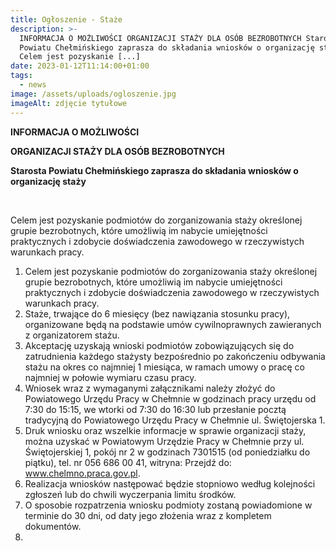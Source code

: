 ```yaml
---
title: Ogłoszenie - Staże
description: >-
  INFORMACJA O MOŻLIWOŚCI ORGANIZACJI STAŻY DLA OSÓB BEZROBOTNYCH Starosta
  Powiatu Chełmińskiego zaprasza do składania wniosków o organizację staży  
  Celem jest pozyskanie [...]
date: 2023-01-12T11:14:00+01:00
tags:
  - news
image: /assets/uploads/ogloszenie.jpg
imageAlt: zdjęcie tytułowe
---
```

**INFORMACJA O MOŻLIWOŚCI**



**ORGANIZACJI STAŻY DLA OSÓB BEZROBOTNYCH**



**Starosta Powiatu Chełmińskiego zaprasza do składania wniosków o organizację staży**

<br>

Celem jest pozyskanie podmiotów do zorganizowania staży określonej grupie bezrobotnych, które umożliwią im nabycie umiejętności praktycznych i zdobycie doświadczenia zawodowego w rzeczywistych warunkach pracy.

1. Celem jest pozyskanie podmiotów do zorganizowania staży określonej grupie bezrobotnych, które umożliwią im nabycie umiejętności praktycznych i zdobycie doświadczenia zawodowego w rzeczywistych warunkach pracy.
2. Staże, trwające do 6 miesięcy (bez nawiązania stosunku pracy), organizowane będą na podstawie umów cywilnoprawnych zawieranych z organizatorem stażu.
3. Akceptację uzyskają wnioski podmiotów zobowiązujących się do zatrudnienia każdego stażysty bezpośrednio po zakończeniu odbywania stażu na okres co najmniej 1 miesiąca, w ramach umowy o pracę co najmniej w połowie wymiaru czasu pracy.
4. Wniosek wraz z wymaganymi załącznikami należy złożyć do Powiatowego Urzędu Pracy w Chełmnie w godzinach pracy urzędu od 7:30 do 15:15, we wtorki od 7:30 do 16:30 lub przesłanie pocztą tradycyjną do Powiatowego Urzędu Pracy w Chełmnie ul. Świętojerska 1.
5. Druk wniosku oraz wszelkie informacje w sprawie organizacji staży, można uzyskać w  Powiatowym Urzędzie Pracy w Chełmnie przy ul. Świętojerskiej 1, pokój nr 2 w godzinach 7301515 (od poniedziałku do piątku), tel. nr 056 686 00 41, witryna: Przejdź do: www.chelmno.praca.gov.pl.
6. Realizacja wniosków następować będzie stopniowo według kolejności zgłoszeń lub do chwili wyczerpania limitu środków.
7. O sposobie rozpatrzenia wniosku podmioty zostaną powiadomione w terminie do 30 dni, od daty jego złożenia wraz z kompletem dokumentów.
8.
